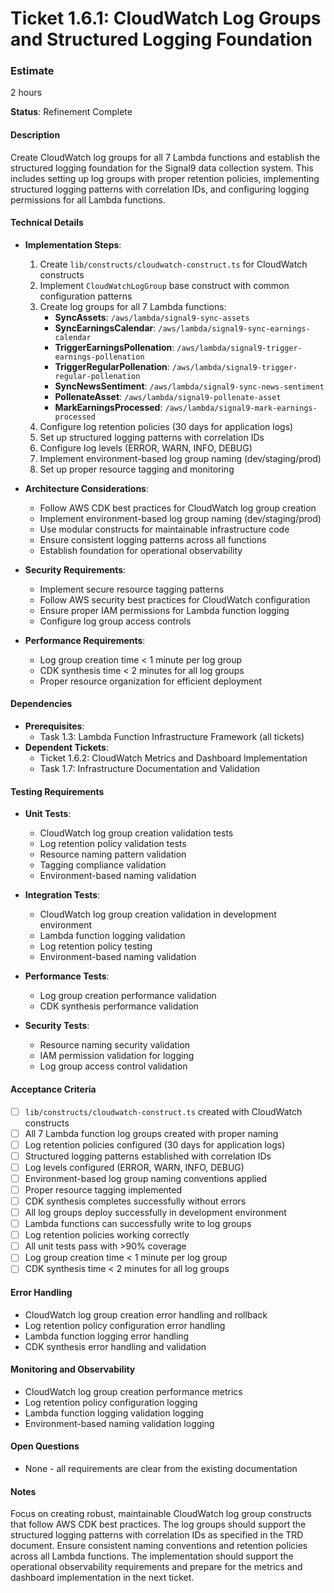 # Ticket 1.6.1: CloudWatch Log Groups and Structured Logging Foundation

### Estimate
2 hours

**Status**: Refinement Complete

#### Description
Create CloudWatch log groups for all 7 Lambda functions and establish the structured logging foundation for the Signal9 data collection system. This includes setting up log groups with proper retention policies, implementing structured logging patterns with correlation IDs, and configuring logging permissions for all Lambda functions.

#### Technical Details
- **Implementation Steps**:
  1. Create `lib/constructs/cloudwatch-construct.ts` for CloudWatch constructs
  2. Implement `CloudWatchLogGroup` base construct with common configuration patterns
  3. Create log groups for all 7 Lambda functions:
     - **SyncAssets**: `/aws/lambda/signal9-sync-assets`
     - **SyncEarningsCalendar**: `/aws/lambda/signal9-sync-earnings-calendar`
     - **TriggerEarningsPollenation**: `/aws/lambda/signal9-trigger-earnings-pollenation`
     - **TriggerRegularPollenation**: `/aws/lambda/signal9-trigger-regular-pollenation`
     - **SyncNewsSentiment**: `/aws/lambda/signal9-sync-news-sentiment`
     - **PollenateAsset**: `/aws/lambda/signal9-pollenate-asset`
     - **MarkEarningsProcessed**: `/aws/lambda/signal9-mark-earnings-processed`
  4. Configure log retention policies (30 days for application logs)
  5. Set up structured logging patterns with correlation IDs
  6. Configure log levels (ERROR, WARN, INFO, DEBUG)
  7. Implement environment-based log group naming (dev/staging/prod)
  8. Set up proper resource tagging and monitoring

- **Architecture Considerations**:
  - Follow AWS CDK best practices for CloudWatch log group creation
  - Implement environment-based log group naming (dev/staging/prod)
  - Use modular constructs for maintainable infrastructure code
  - Ensure consistent logging patterns across all functions
  - Establish foundation for operational observability

- **Security Requirements**:
  - Implement secure resource tagging patterns
  - Follow AWS security best practices for CloudWatch configuration
  - Ensure proper IAM permissions for Lambda function logging
  - Configure log group access controls

- **Performance Requirements**:
  - Log group creation time < 1 minute per log group
  - CDK synthesis time < 2 minutes for all log groups
  - Proper resource organization for efficient deployment

#### Dependencies
- **Prerequisites**:
  - Task 1.3: Lambda Function Infrastructure Framework (all tickets)
- **Dependent Tickets**:
  - Ticket 1.6.2: CloudWatch Metrics and Dashboard Implementation
  - Task 1.7: Infrastructure Documentation and Validation

#### Testing Requirements
- **Unit Tests**:
  - CloudWatch log group creation validation tests
  - Log retention policy validation tests
  - Resource naming pattern validation
  - Tagging compliance validation
  - Environment-based naming validation

- **Integration Tests**:
  - CloudWatch log group creation validation in development environment
  - Lambda function logging validation
  - Log retention policy testing
  - Environment-based naming validation

- **Performance Tests**:
  - Log group creation performance validation
  - CDK synthesis performance validation

- **Security Tests**:
  - Resource naming security validation
  - IAM permission validation for logging
  - Log group access control validation

#### Acceptance Criteria
- [ ] `lib/constructs/cloudwatch-construct.ts` created with CloudWatch constructs
- [ ] All 7 Lambda function log groups created with proper naming
- [ ] Log retention policies configured (30 days for application logs)
- [ ] Structured logging patterns established with correlation IDs
- [ ] Log levels configured (ERROR, WARN, INFO, DEBUG)
- [ ] Environment-based log group naming conventions applied
- [ ] Proper resource tagging implemented
- [ ] CDK synthesis completes successfully without errors
- [ ] All log groups deploy successfully in development environment
- [ ] Lambda functions can successfully write to log groups
- [ ] Log retention policies working correctly
- [ ] All unit tests pass with >90% coverage
- [ ] Log group creation time < 1 minute per log group
- [ ] CDK synthesis time < 2 minutes for all log groups

#### Error Handling
- CloudWatch log group creation error handling and rollback
- Log retention policy configuration error handling
- Lambda function logging error handling
- CDK synthesis error handling and validation

#### Monitoring and Observability
- CloudWatch log group creation performance metrics
- Log retention policy configuration logging
- Lambda function logging validation logging
- Environment-based naming validation logging

#### Open Questions
- None - all requirements are clear from the existing documentation

#### Notes
Focus on creating robust, maintainable CloudWatch log group constructs that follow AWS CDK best practices. The log groups should support the structured logging patterns with correlation IDs as specified in the TRD document. Ensure consistent naming conventions and retention policies across all Lambda functions. The implementation should support the operational observability requirements and prepare for the metrics and dashboard implementation in the next ticket. 